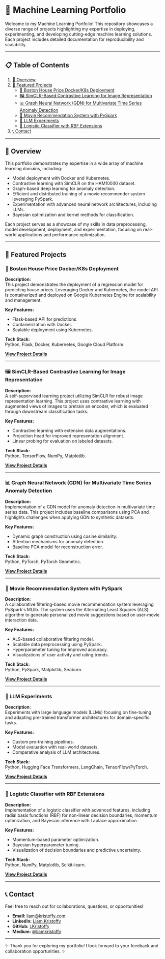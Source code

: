# 🚀 Machine Learning Portfolio

Welcome to my Machine Learning Portfolio! This repository showcases a diverse range of projects highlighting my expertise in deploying, experimenting, and developing cutting-edge machine learning solutions. Each project includes detailed documentation for reproducibility and scalability.

---

## 📋 Table of Contents

1. [📖 Overview](#-overview)  
2. [🌟 Featured Projects](#-featured-projects)  
   - [🏡 Boston House Price Docker/K8s Deployment](#-boston-house-price-dockerk8s-deployment)
   - [🖼️ SimCLR-Based Contrastive Learning for Image Representation](#-simclr-based-contrastive-learning-for-image-representation)
   - [📊 Graph Neural Network (GDN) for Multivariate Time Series Anomaly Detection](#-graph-neural-network-gdn-for-multivariate-time-series-anomaly-detection)
   - [🎥 Movie Recommendation System with PySpark](#-movie-recommendation-system-with-pyspark)
   - [🤖 LLM Experiments](#-llm-experiments)  
   - [🧠 Logistic Classifier with RBF Extensions](#-logistic-classifier-with-rbf-extensions)  
3. [📞 Contact](#-contact)  

---

## 📖 Overview

This portfolio demonstrates my expertise in a wide array of machine learning domains, including:  
- Model deployment with Docker and Kubernetes.
- Contrastive learning with SimCLR on the HAM10000 dataset.
- Graph-based deep learning for anomaly detection.
- Efficient and distributed training of a movie recommender system leveraging PySpark.
- Experimentation with advanced neural network architectures, including LLMs.  
- Bayesian optimization and kernel methods for classification.  

Each project serves as a showcase of my skills in data preprocessing, model development, deployment, and experimentation, focusing on real-world applications and performance optimization.

---

## 🌟 Featured Projects

### 🏡 Boston House Price Docker/K8s Deployment

**Description:**  
This project demonstrates the deployment of a regression model for predicting house prices. Leveraging Docker and Kubernetes, the model API is containerized and deployed on Google Kubernetes Engine for scalability and management.  

**Key Features:**  
- Flask-based API for predictions.  
- Containerization with Docker.  
- Scalable deployment using Kubernetes.  

**Tech Stack:**  
Python, Flask, Docker, Kubernetes, Google Cloud Platform.  

[**View Project Details**](./DeploymentProject)

---

### 🖼️ SimCLR-Based Contrastive Learning for Image Representation

**Description:**  
A self-supervised learning project utilizing SimCLR for robust image representation learning. This project uses contrastive learning with augmented views of images to pretrain an encoder, which is evaluated through downstream classification tasks.  

**Key Features:**  
- Contrastive learning with extensive data augmentations.  
- Projection head for improved representation alignment.  
- Linear probing for evaluation on labeled datasets.  

**Tech Stack:**  
Python, TensorFlow, NumPy, Matplotlib.  

[**View Project Details**](./SimCLR_HAM10000)


---

### 📊 Graph Neural Network (GDN) for Multivariate Time Series Anomaly Detection

**Description:**  
Implementation of a GDN model for anomaly detection in multivariate time series data. This project includes baseline comparisons using PCA and highlights challenges when applying GDN to synthetic datasets.  

**Key Features:**  
- Dynamic graph construction using cosine similarity.  
- Attention mechanisms for anomaly detection.  
- Baseline PCA model for reconstruction error.  

**Tech Stack:**  
Python, PyTorch, PyTorch Geometric.  

[**View Project Details**](./GDN_Anomaly_Detection)

---
### 🎥 Movie Recommendation System with PySpark

**Description:**  
A collaborative filtering-based movie recommendation system leveraging PySpark's MLlib. The system uses the Alternating Least Squares (ALS) algorithm to generate personalized movie suggestions based on user-movie interaction data.  

**Key Features:**  
- ALS-based collaborative filtering model.  
- Scalable data preprocessing using PySpark.  
- Hyperparameter tuning for improved accuracy.  
- Visualizations of user activity and rating trends.  

**Tech Stack:**  
Python, PySpark, Matplotlib, Seaborn.  

[**View Project Details**](./PySpark_Projects/MovieRecommender)

---
### 🤖 LLM Experiments

**Description:**  
Experiments with large language models (LLMs) focusing on fine-tuning and adapting pre-trained transformer architectures for domain-specific tasks.  

**Key Features:**  
- Custom pre-training pipelines.  
- Model evaluation with real-world datasets.  
- Comparative analysis of LLM architectures.  

**Tech Stack:**  
Python, Hugging Face Transformers, LangChain, TensorFlow/PyTorch.  

[**View Project Details**](./LLMExperiments)

---

### 🧠 Logistic Classifier with RBF Extensions

**Description:**  
Implementation of a logistic classifier with advanced features, including radial basis functions (RBF) for non-linear decision boundaries, momentum optimization, and Bayesian inference with Laplace approximation.  

**Key Features:**  
- Momentum-based parameter optimization.  
- Bayesian hyperparameter tuning.  
- Visualization of decision boundaries and predictive uncertainty.  

**Tech Stack:**  
Python, NumPy, Matplotlib, Scikit-learn.  

[**View Project Details**](./Laplace_Bayesian_Logisitc_Classifier)

---

## 📞 Contact

Feel free to reach out for collaborations, questions, or opportunities!  

- **Email:** liam@kristoffy.com  
- **LinkedIn:** [Liam Kristoffy](https://www.linkedin.com/in/liam-kristoffy/)  
- **GitHub:** [LKristoffy](https://github.com/LKristoffy)  
- **Medium:** [@liamkristoffy](https://medium.com/@liamkristoffy)

---

✨ Thank you for exploring my portfolio! I look forward to your feedback and collaboration opportunities. ✨
